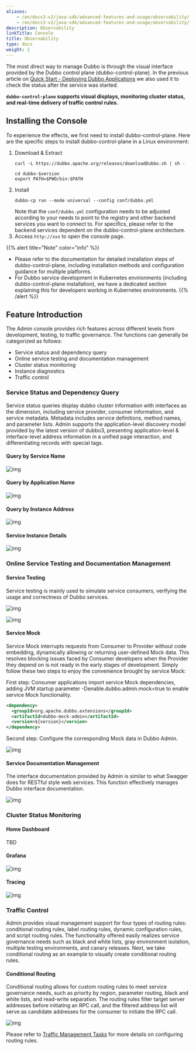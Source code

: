 ```yaml
---
aliases:
    - /en/docs3-v2/java-sdk/advanced-features-and-usage/observability/
    - /en/docs3-v2/java-sdk/advanced-features-and-usage/observability/
description: Observability
linkTitle: Console
title: Observability
type: docs
weight: 1
---
```


The most direct way to manage Dubbo is through the visual interface provided by the Dubbo control plane (dubbo-control-plane). In the previous article on [Quick Start - Deploying Dubbo Applications]() we also used it to check the status after the service was started.

**`dubbo-control-plane` supports visual displays, monitoring cluster status, and real-time delivery of traffic control rules.**

## Installing the Console
To experience the effects, we first need to install dubbo-control-plane. Here are the specific steps to install dubbo-control-plane in a Linux environment:
1. Download & Extract
    ```shell
    curl -L https://dubbo.apache.org/releases/downloadDubbo.sh | sh -

    cd dubbo-$version
    export PATH=$PWD/bin:$PATH
    ```
2. Install
    ```shell
    dubbo-cp run --mode universal --config conf/dubbo.yml
    ```
    Note that the `conf/dubbo.yml` configuration needs to be adjusted according to your needs to point to the registry and other backend services you want to connect to. For specifics, please refer to the backend services dependent on the dubbo-control-plane architecture.
3. Access `http://xxx` to open the console page.
    <!-- Image placeholder: Page Screenshot -->

{{% alert title="Note" color="info" %}}
* Please refer to the documentation for detailed installation steps of dubbo-control-plane, including installation methods and configuration guidance for multiple platforms.
* For Dubbo service development in Kubernetes environments (including dubbo-control-plane installation), we have a dedicated section explaining this for developers working in Kubernetes environments.
{{% /alert %}}

## Feature Introduction
The Admin console provides rich features across different levels from development, testing, to traffic governance. The functions can generally be categorized as follows:
* Service status and dependency query
* Online service testing and documentation management
* Cluster status monitoring
* Instance diagnostics
* Traffic control

### Service Status and Dependency Query
Service status queries display dubbo cluster information with interfaces as the dimension, including service provider, consumer information, and service metadata. Metadata includes service definitions, method names, and parameter lists. Admin supports the application-level discovery model provided by the latest version of dubbo3, presenting application-level & interface-level address information in a unified page interaction, and differentiating records with special tags.

#### Query by Service Name
![img](/imgs/v3/tasks/observability/admin/1-search-by-service.png)

#### Query by Application Name
![img](/imgs/v3/tasks/observability/admin/1-search-by-appname.png)

#### Query by Instance Address
![img](/imgs/v3/tasks/observability/admin/1-search-by-ip.png)

#### Service Instance Details
![img](/imgs/v3/tasks/observability/admin/1-service-detail.png)

### Online Service Testing and Documentation Management
#### Service Testing
Service testing is mainly used to simulate service consumers, verifying the usage and correctness of Dubbo services.

![img](/imgs/v3/tasks/observability/admin/2-service-test2.png)

![img](/imgs/v3/tasks/observability/admin/2-service-test.png)

#### Service Mock
Service Mock interrupts requests from Consumer to Provider without code embedding, dynamically allowing or returning user-defined Mock data. This resolves blocking issues faced by Consumer developers when the Provider they depend on is not ready in the early stages of development.
Simply follow these two steps to enjoy the convenience brought by service Mock:

First step:
Consumer applications import service Mock dependencies, adding JVM startup parameter -Denable.dubbo.admin.mock=true to enable service Mock functionality.
```xml
<dependency>
  <groupId>org.apache.dubbo.extensions</groupId>
  <artifactId>dubbo-mock-admin</artifactId>
  <version>${version}</version>
</dependency>
```

Second step: Configure the corresponding Mock data in Dubbo Admin.

![img](/imgs/v3/tasks/observability/admin/2-service-mock.png)

#### Service Documentation Management
The interface documentation provided by Admin is similar to what Swagger does for RESTful style web services. This function effectively manages Dubbo interface documentation.

![img](/imgs/v3/tasks/observability/admin/2-service-doc.png)

### Cluster Status Monitoring
#### Home Dashboard
TBD

#### Grafana
![img](/imgs/v3/tasks/observability/admin/3-grafana.png)

#### Tracing
![img](/imgs/v3/tasks/observability/admin/3-tracing-zipkin.png)

### Traffic Control
Admin provides visual management support for four types of routing rules: conditional routing rules, label routing rules, dynamic configuration rules, and script routing rules. The functionality offered easily realizes service governance needs such as black and white lists, gray environment isolation, multiple testing environments, and canary releases. Next, we take conditional routing as an example to visually create conditional routing rules.

#### Conditional Routing

Conditional routing allows for custom routing rules to meet service governance needs, such as priority by region, parameter routing, black and white lists, and read-write separation. The routing rules filter target server addresses before initiating an RPC call, and the filtered address list will serve as candidate addresses for the consumer to initiate the RPC call.

![img](/imgs/v3/tasks/observability/admin/4-traffic-management.png)

Please refer to [Traffic Management Tasks](../../traffic-management/) for more details on configuring routing rules.

